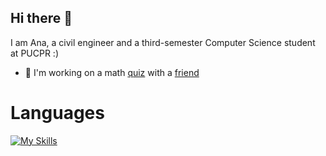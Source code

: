 ## Hi there 👋
I am Ana, a civil engineer and a third-semester Computer Science student at PUCPR :)

- 🔭 I'm working on a math [quiz](https://ana-borowsky.github.io/) with a [friend](https://github.com/romm27)  

# Languages
[![My Skills](https://skillicons.dev/icons?i=css,html,js,react,java,php,c,py,ruby,rails,mysql&perline=3)](https://skillicons.dev)

